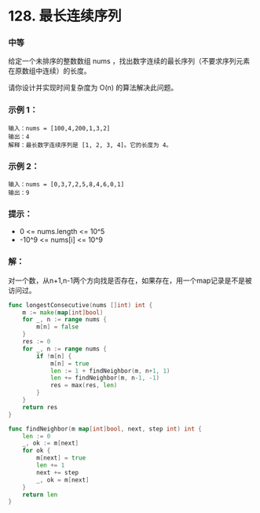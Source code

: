 # 128. 最长连续序列

### 中等

给定一个未排序的整数数组 nums ，找出数字连续的最长序列（不要求序列元素在原数组中连续）的长度。

请你设计并实现时间复杂度为 O(n) 的算法解决此问题。

### 示例 1：

    输入：nums = [100,4,200,1,3,2]
    输出：4
    解释：最长数字连续序列是 [1, 2, 3, 4]。它的长度为 4。

### 示例 2：

    输入：nums = [0,3,7,2,5,8,4,6,0,1]
    输出：9

### 提示：
- 0 <= nums.length <= 10^5
- -10^9 <= nums[i] <= 10^9

### 解：

对一个数，从n+1,n-1两个方向找是否存在，如果存在，用一个map记录是不是被访问过。

```go
func longestConsecutive(nums []int) int {
	m := make(map[int]bool)
	for _, n := range nums {
		m[n] = false
	}
	res := 0
	for _, n := range nums {
		if !m[n] {
			m[n] = true
			len := 1 + findNeighbor(m, n+1, 1)
			len += findNeighbor(m, n-1, -1)
			res = max(res, len)
		}
	}
	return res
}

func findNeighbor(m map[int]bool, next, step int) int {
	len := 0
	_, ok := m[next]
	for ok {
		m[next] = true
		len += 1
		next += step
		_, ok = m[next]
	}
	return len
}
```